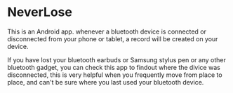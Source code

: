 # NeverLose

This is an Android app. whenever a bluetooth device is connected or disconnected from your phone or tablet, a record will be created on your device.

If you have lost your bluetooth earbuds or Samsung stylus pen or any other bluetooth gadget, you can check this app to findout where the divice was disconnected,
this is very helpful when you frequently move from place to place, and can't be sure where you last used your bluetooth device.
